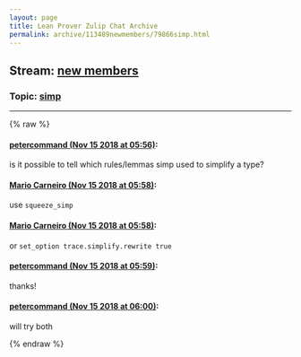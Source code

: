 ```yaml
---
layout: page
title: Lean Prover Zulip Chat Archive 
permalink: archive/113489newmembers/79866simp.html
---
```


## Stream: [new members](index.html)
### Topic: [simp](79866simp.html)

---


{% raw %}
#### [ petercommand (Nov 15 2018 at 05:56)](https://leanprover.zulipchat.com/#narrow/stream/113489-new%20members/topic/simp/near/147720756):
<p>is it possible to tell which rules/lemmas simp used to simplify a type?</p>

#### [ Mario Carneiro (Nov 15 2018 at 05:58)](https://leanprover.zulipchat.com/#narrow/stream/113489-new%20members/topic/simp/near/147720820):
<p>use <code>squeeze_simp</code></p>

#### [ Mario Carneiro (Nov 15 2018 at 05:58)](https://leanprover.zulipchat.com/#narrow/stream/113489-new%20members/topic/simp/near/147720829):
<p>or <code>set_option trace.simplify.rewrite true</code></p>

#### [ petercommand (Nov 15 2018 at 05:59)](https://leanprover.zulipchat.com/#narrow/stream/113489-new%20members/topic/simp/near/147720864):
<p>thanks!</p>

#### [ petercommand (Nov 15 2018 at 06:00)](https://leanprover.zulipchat.com/#narrow/stream/113489-new%20members/topic/simp/near/147720942):
<p>will try both</p>


{% endraw %}
